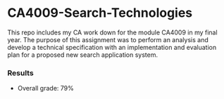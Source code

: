 # CA4009-Search-Technologies
This repo includes my CA work down for the module CA4009 in my final year. The purpose of this assignment was to perform an analysis and develop a technical specification with an implementation and evaluation plan for a proposed new search application system.

### Results

- Overall grade: 79%

